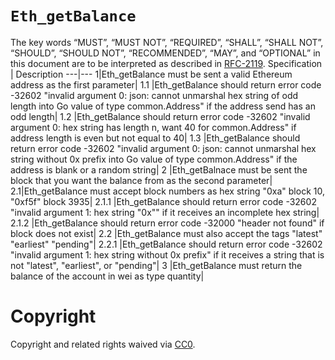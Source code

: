 # `Eth_getBalance`
The key words “MUST”, “MUST NOT”, “REQUIRED”, “SHALL”, “SHALL NOT”, “SHOULD”, “SHOULD NOT”, “RECOMMENDED”, “MAY”, and “OPTIONAL” in this document are to be interpreted as described in [RFC-2119](https://www.ietf.org/rfc/rfc2119.txt).
Specification | Description 
---|---
1|Eth_getBalance must be sent a valid Ethereum address as the first parameter|
1.1 |Eth_getBalance should return error code -32602 "invalid argument 0: json: cannot unmarshal hex string of odd length into Go value of type common.Address" if the address send has an odd length|
1.2 |Eth_getBalance should return error code -32602 "invalid argument 0: hex string has length n, want 40 for common.Address" if address length is even but not equal to 40|
1.3 |Eth_getBalance should return error code -32602  "invalid argument 0: json: cannot unmarshal hex string without 0x prefix into Go value of type common.Address" if the address is blank or a random string|
2 |Eth_getBalnace must be sent the block that you want the balance from as the second parameter|
2.1|Eth_getBalance must accept block numbers as hex string "0xa" block 10, "0xf5f" block 3935|
2.1.1 |Eth_getBalance should return error code -32602 "invalid argument 1: hex string \"0x\""  if it receives an incomplete  hex string|
2.1.2 |Eth_getBalance should return  error code -32000 "header not found" if block does not exist|
2.2 |Eth_getBalance must also accept the tags "latest" "earliest" "pending"|
2.2.1 |Eth_getBalance should return error code -32602 "invalid argument 1: hex string without 0x prefix" if it receives a string that is not "latest", "earliest", or "pending"|
3 |Eth_getBalance must return the balance of the account in wei as type quantity|
# Copyright
Copyright and related rights waived via [CC0](https://creativecommons.org/publicdomain/zero/1.0/).
